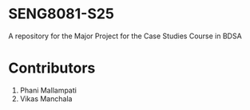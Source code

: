 # SENG8081-S25
A repository for the Major Project for the Case Studies Course in BDSA

# Contributors
1. Phani Mallampati
2. Vikas Manchala
